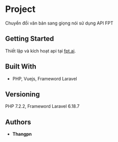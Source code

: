 # Project 

Chuyển đổi văn bản sang giọng nói sử dụng API FPT

## Getting Started

Thiết lập và kích hoạt api tại [fpt.ai](https://console.fpt.ai/getting-started). 

## Built With

* PHP, Vuejs, Frameword Laravel

## Versioning

PHP 7.2.2,
Frameword Laravel 6.18.7

## Authors

* **Thangpn**
